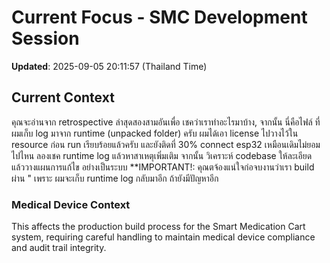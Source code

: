 # Current Focus - SMC Development Session

**Updated**: 2025-09-05 20:11:57 (Thailand Time)

## Current Context

คุณจะอ่านจาก retrospective ล่าสุดสองสามอันเพื่อ เชคว่าเราทำอะไรมาบ้าง, จากนั้น นี่คือไฟล์ ที่ผมเก็บ log มาจาก runtime (unpacked folder) ครับ ผมได้เอา license ไปวางไว้ใน resource ก่อน run เรียบร้อยแล้วครับ และยังติดที่ 30% connect esp32 เหมือนเดิมไม่ยอมไปไหน ลองเชค runtime log แล้วหาสาเหตุเพิ่มเติม จากนั้น วิเคราะห์ codebase ให้ละเอียด แล้ววางแผนการแก้ไข อย่างเป็นระบบ \*\*IMPORTANT!: คุณตจ้องแน่ใจก่อจบงานว่าเรา build ผ่าน " เพราะ ผมจะเก็บ runtime log กลับมาอีก ถ้ายังมีปัญหาอีก

### Medical Device Context

This affects the production build process for the Smart Medication Cart system, requiring careful handling to maintain medical device compliance and audit trail integrity.
